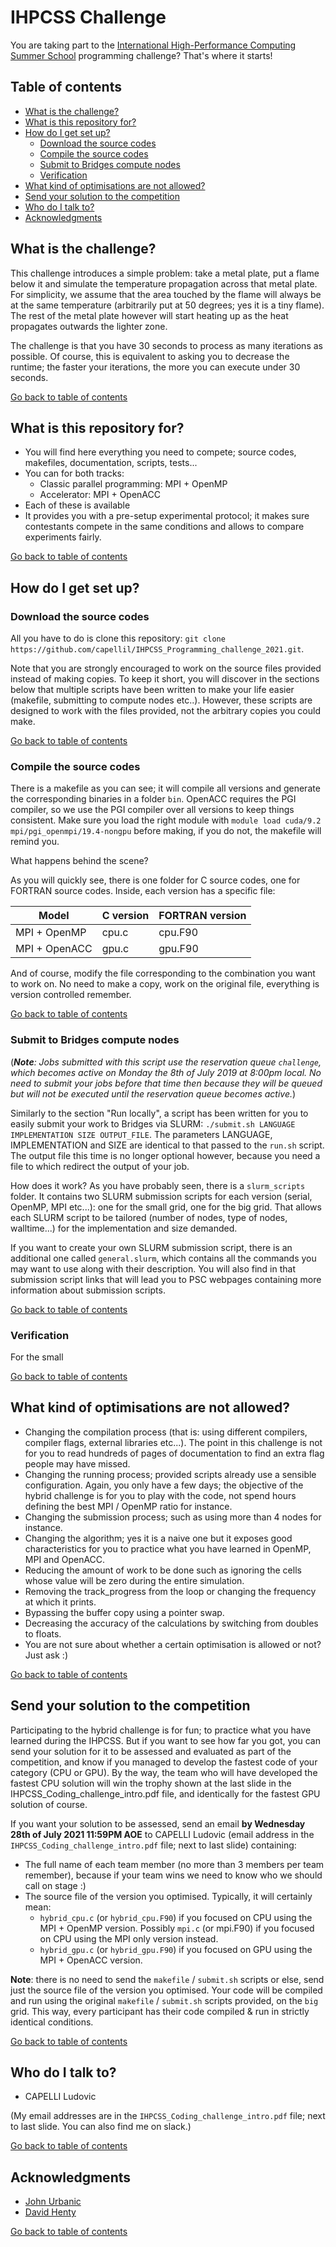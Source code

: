 # IHPCSS Challenge #

You are taking part to the [International High-Performance Computing Summer School](https://ss21.ihpcss.org) programming challenge? That's where it starts!

## Table of contents ##

* [What is the challenge?](#what-is-the-challenge)
* [What is this repository for?](#what-is-this-repository-for)
* [How do I get set up?](#how-do-i-get-set-up)
  * [Download the source codes](#download-the-source-codes)
  * [Compile the source codes](#compile-the-source-codes)
  * [Submit to Bridges compute nodes](#submit-to-bridges-compute-nodes)
  * [Verification](#verification)
* [What kind of optimisations are not allowed?](#what-kind-of-optimisations-are-not-allowed)
* [Send your solution to the competition](#send-your-solution-to-the-competition)
* [Who do I talk to?](#who-do-i-talk-to)
* [Acknowledgments](#acknowledgments)

## What is the challenge? ##

This challenge introduces a simple problem: take a metal plate, put a flame below it and simulate the temperature propagation across that metal plate. For simplicity, we assume that the area touched by the flame will always be at the same temperature (arbitrarily put at 50 degrees; yes it is a tiny flame). The rest of the metal plate however will start heating up as the heat propagates outwards the lighter zone. 

The challenge is that you have 30 seconds to process as many iterations as possible. Of course, this is equivalent to asking you to decrease the runtime; the faster your iterations, the more you can execute under 30 seconds.

[Go back to table of contents](#table-of-contents)
## What is this repository for? ##

* You will find here everything you need to compete; source codes, makefiles, documentation, scripts, tests...
* You can for both tracks:
  * Classic parallel programming: MPI + OpenMP
  * Accelerator: MPI + OpenACC
* Each of these is available
* It provides you with a pre-setup experimental protocol; it makes sure contestants compete in the same conditions and allows to compare experiments fairly.

[Go back to table of contents](#table-of-contents)
## How do I get set up? ##
### Download the source codes ###
All you have to do is clone this repository: ```git clone https://github.com/capellil/IHPCSS_Programming_challenge_2021.git```.

Note that you are strongly encouraged to work on the source files provided instead of making copies. To keep it short, you will discover in the sections below that multiple scripts have been written to make your life easier (makefile, submitting to compute nodes etc..). However, these scripts are designed to work with the files provided, not the arbitrary copies you could make.

[Go back to table of contents](#table-of-contents)
### Compile the source codes ###
There is a makefile as you can see; it will compile all versions and generate the corresponding binaries in a folder ```bin```. OpenACC requires the PGI compiler, so we use the PGI compiler over all versions to keep things consistent. Make sure you load the right module with ```module load cuda/9.2 mpi/pgi_openmpi/19.4-nongpu``` before making, if you do not, the makefile will remind you.

What happens behind the scene?

As you will quickly see, there is one folder for C source codes, one for FORTRAN source codes. Inside, each version has a specific file:

| Model | C version | FORTRAN version |
|-------|-----------|-----------------|
| MPI + OpenMP | cpu.c | cpu.F90 |
| MPI + OpenACC | gpu.c | gpu.F90 |

And of course, modify the file corresponding to the combination you want to work on. No need to make a copy, work on the original file, everything is version controlled remember.

[Go back to table of contents](#table-of-contents)
### Submit to Bridges compute nodes ###
(***Note**: Jobs submitted with this script use the reservation queue ```challenge```, which becomes active on Monday the 8th of July 2019 at 8:00pm local. No need to submit your jobs before that time then because they will be queued but will not be executed until the reservation queue becomes active.*)

Similarly to the section "Run locally", a script has been written for you to easily submit your work to Bridges via SLURM: ```./submit.sh LANGUAGE IMPLEMENTATION SIZE OUTPUT_FILE```. The parameters LANGUAGE, IMPLEMENTATION and SIZE are identical to that passed to the ```run.sh``` script. The output file this time is no longer optional however, because you need a file to which redirect the output of your job.

How does it work? As you have probably seen, there is a ```slurm_scripts``` folder. It contains two SLURM submission scripts for each version (serial, OpenMP, MPI etc...): one for the small grid, one for the big grid. That allows each SLURM script to be tailored (number of nodes, type of nodes, walltime...) for the implementation and size demanded.

If you want to create your own SLURM submission script, there is an additional one called ```general.slurm```, which contains all the commands you may want to use along with their description. You will also find in that submission script links that will lead you to PSC webpages containing more information about submission scripts.

[Go back to table of contents](#table-of-contents)
### Verification ###
For the small

[Go back to table of contents](#table-of-contents)
## What kind of optimisations are not allowed? ##

* Changing the compilation process (that is: using different compilers, compiler flags, external libraries etc...). The point in this challenge is not for you to read hundreds of pages of documentation to find an extra flag people may have missed.
* Changing the running process; provided scripts already use a sensible configuration. Again, you only have a few days; the objective of the hybrid challenge is for you to play with the code, not spend hours defining the best MPI / OpenMP ratio for instance.
* Changing the submission process; such as using more than 4 nodes for instance.
* Changing the algorithm; yes it is a naive one but it exposes good characteristics for you to practice what you have learned in OpenMP, MPI and OpenACC.
* Reducing the amount of work to be done such as ignoring the cells whose value will be zero during the entire simulation.
* Removing the track_progress from the loop or changing the frequency at which it prints.
* Bypassing the buffer copy using a pointer swap.
* Decreasing the accuracy of the calculations by switching from doubles to floats.
* You are not sure about whether a certain optimisation is allowed or not? Just ask :)

[Go back to table of contents](#table-of-contents)
## Send your solution to the competition ##
Participating to the hybrid challenge is for fun; to practice what you have learned during the IHPCSS. But if you want to see how far you got, you can send your solution for it to be assessed and evaluated as part of the competition, and know if you managed to develop the fastest code of your category (CPU or GPU). By the way, the team who will have developed the fastest CPU solution will win the trophy shown at the last slide in the IHPCSS_Coding_challenge_intro.pdf file, and identically for the fastest GPU solution of course.

If you want your solution to be assessed, send an email **by Wednesday 28th of July 2021 11:59PM AOE** to CAPELLI Ludovic (email address in the ```IHPCSS_Coding_challenge_intro.pdf``` file; next to last slide) containing:
* The full name of each team member (no more than 3 members per team remember), because if your team wins we need to know who we should call on stage :)
* The source file of the version you optimised. Typically, it will certainly mean:
  * ```hybrid_cpu.c``` (or ```hybrid_cpu.F90```) if you focused on CPU using the MPI + OpenMP version. Possibly ```mpi.c``` (or mpi.F90) if you focused on CPU using the MPI only version instead.
  * ```hybrid_gpu.c``` (or ```hybrid_gpu.F90```) if you focused on GPU using the MPI + OpenACC version.

**Note**: there is no need to send the ```makefile``` / ```submit.sh``` scripts or else, send just the source file of the version you optimised. Your code will be compiled and run using the original ```makefile``` / ```submit.sh``` scripts provided, on the ```big``` grid. This way, every participant has their code compiled & run in strictly identical conditions.

[Go back to table of contents](#table-of-contents)
## Who do I talk to? ##

* CAPELLI Ludovic

(My email addresses are in the ```IHPCSS_Coding_challenge_intro.pdf``` file; next to last slide. You can also find me on slack.)

[Go back to table of contents](#table-of-contents)
## Acknowledgments ##
* [John Urbanic](https://www.psc.edu/staff/urbanic)
* [David Henty](https://www.epcc.ed.ac.uk/about/staff/dr-david-henty)

[Go back to table of contents](#table-of-contents)
